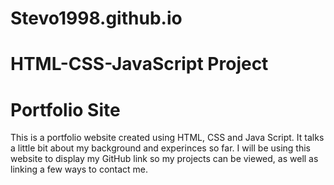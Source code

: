 # Stevo1998.github.io
# HTML-CSS-JavaScript Project
 <h1>Portfolio Site</h2>
  <p>This is a portfolio website created using HTML, CSS and Java Script. It talks a little bit about my background and experinces so far. I will be using this website to display my GitHub link so my projects can be viewed, as well as linking a few ways to contact me. </p>
